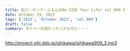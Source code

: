 ```yaml
---
title: 石川・ホンマ・ぶるんのBe-SIDE Your Life! vol.909-3
date: October 29, 2023
tags: ['2023', 'October 2023', 'vol.909']
draft: false
summary: タトゥーの話だったハズなのに・・・
---
```


http://project-phi.ddo.jp/ishikawa/ishikawa909_3.mp3